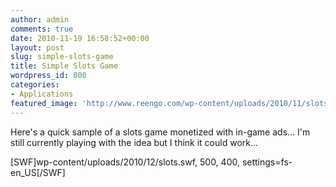 ```yaml
---
author: admin
comments: true
date: 2010-11-19 16:58:52+00:00
layout: post
slug: simple-slots-game
title: Simple Slots Game
wordpress_id: 800
categories:
- Applications
featured_image: 'http://www.reengo.com/wp-content/uploads/2010/11/slots-design-study500x400.jpg'
---
```


Here's a quick sample of a slots game monetized with in-game ads... I'm still currently playing with the idea but I think it could work...

[SWF]wp-content/uploads/2010/12/slots.swf, 500, 400, settings=fs-en_US[/SWF]

